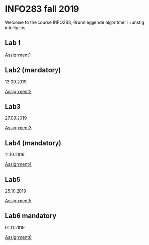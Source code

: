 # INFO283 fall 2019
Welcome to the course INFO283, Grunnleggende algoritmer i kunstig intelligens.


## Lab 1
[Assignment1](https://github.com/SonjerBolan/INFO283_V2019/raw/master/LabOppgave1.pdf)

## Lab2 (mandatory)
13.09.2019

[Assignment2](https://www.youtube.com/watch?v=dQw4w9WgXcQ)

## Lab3
27.09.2019

[Assignment3](https://www.youtube.com/watch?v=dQw4w9WgXcQ)
 
## Lab4 (mandatory)
11.10.2019

[Assignment4](https://www.youtube.com/watch?v=dQw4w9WgXcQ)
 
## Lab5
25.10.2019

[Assignment5](https://www.youtube.com/watch?v=dQw4w9WgXcQ)
 
## Lab6 mandatory
01.11.2019

[Assignment6](https://www.youtube.com/watch?v=dQw4w9WgXcQ)
